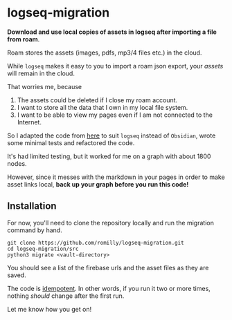 # logseq-migration

**Download and use local copies of assets in logseq after importing a file from roam**.

Roam stores the assets (images, pdfs, mp3/4 files etc.) in the cloud.

While `logseq` makes it easy to you to import a roam json export, your _assets_ will remain in the cloud.

That worries me, because

1. The assets could be deleted if I close my roam account.
2. I want to store all the data that I own in my local file system.
3. I want to be able to view my pages even if I am not connected to the Internet.

So I adapted the code from [here](https://nicolevanderhoeven.com/blog/20210602-downloading-files-from-roam/) 
to suit `logseq` instead of `Obsidian`, wrote some minimal tests and refactored the code.

It's had limited testing, but it worked for me on a graph with about 1800 nodes.

However, since it messes with the markdown in your pages in order to make asset links local,
**back up your graph before you run this code!**

## Installation

For now, you'll need to clone the repository locally and run the migration command by hand.

```shell
git clone https://github.com/romilly/logseq-migration.git
cd logseq-migration/src
python3 migrate <vault-directory>
```

You should see a list of the firebase urls and the asset files as they are saved.

The code is [idempotent](https://en.wikipedia.org/wiki/Idempotence).
In other words, if you run it two or more times, 
nothing _should_ change after the first run.

Let me know how you get on!

